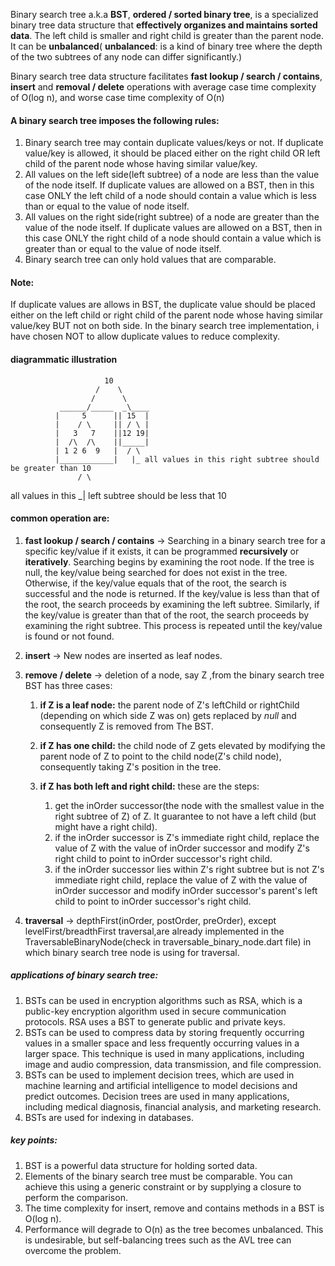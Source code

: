  Binary search tree a.k.a **BST**, **ordered / sorted binary tree**, is a specialized binary tree data structure that **effectively organizes and maintains sorted data**. The left child is smaller and right child is greater than the parent node.  It can be **unbalanced**( **unbalanced**: is a kind of binary tree where the depth of the two subtrees of any node can differ significantly.)
 
 Binary search tree data structure facilitates **fast lookup / search / contains**, **insert** and **removal / delete** operations with average case time complexity of O(log n), and worse case time complexity of O(n)


 #### A binary search tree imposes the following rules:
 1. Binary search tree may contain duplicate values/keys or not. If duplicate value/key is allowed, it should be placed either on the right child OR left child of the parent node whose having similar value/key.
 2. All values on the left side(left subtree) of a node are less than the value of the node itself. If duplicate values are allowed on a BST, then in this case ONLY the left child of a node should contain a value which is less than or equal to the value of node itself.
 3. All values on the right side(right subtree) of a node are greater than the value of the node itself. If duplicate values are allowed on a BST, then in this case ONLY the right child of a node should contain a value which is greater than or equal to the value of node itself.
 4. Binary search tree can only hold values that are comparable.

#### Note:
If duplicate values are allows in BST, the duplicate value should be placed either on the left child or right child of the parent node whose having similar value/key BUT not on both side.
In the binary search tree implementation, i have chosen NOT to allow duplicate values to reduce complexity.

#### diagrammatic illustration
                         10
                       /    \
                      /      \
               ______/_____  _\____
              |     5      || 15  |
              |    / \     || / \ |
              |   3   7    ||12 19|
              |  /\  /\    ||_____|  
              | 1 2 6  9   |  / \
              |____________|   |_ all values in this right subtree should be greater than 10
                   / \
all values in this _|
left subtree should be less that 10


#### common operation are:
1. **fast lookup / search / contains** -> Searching in a binary search tree for a specific key/value  if it exists, it can be programmed **recursively** or **iteratively**. Searching begins by examining the root node. If the tree is null, the key/value being searched for does not exist in the tree. Otherwise, if the key/value equals that of the root, the search is successful and the node is returned. If the key/value is less than that of the root, the search proceeds by examining the left subtree. Similarly, if the key/value is greater than that of the root, the search proceeds by examining the right subtree. This process is repeated until the key/value is found or not found.
   
2. **insert** -> New nodes are inserted as leaf nodes.
   
3. **remove / delete** -> deletion of a node, say Z ,from the binary search tree BST has three cases:
   1. **if Z is a leaf node:** the parent node of Z's leftChild or rightChild (depending on which side Z was on) gets replaced by *null* and consequently Z is removed from The BST.
   
   2. **if Z has one child:** the child node of Z gets elevated by modifying the parent node of Z to point to the child node(Z's child node), consequently taking Z's position in the tree.
   

   3. **if Z has both left and right child:** these are the steps:
      1. get the inOrder successor(the node with the smallest value in the right subtree of Z) of Z. It guarantee to not have a left child (but might have a right child).
      2. if the inOrder successor is Z's immediate right child, replace the value of Z with the value of inOrder successor and modify Z's right child to point to inOrder successor's right child.
      3. if the inOrder successor lies within Z's right subtree but is not Z's immediate right child, replace the value of Z with the value of inOrder successor and modify inOrder successor's parent's left child to point to inOrder successor's right child.

4. **traversal** -> depthFirst(inOrder, postOrder, preOrder), except levelFirst/breadthFirst traversal,are already implemented in the TraversableBinaryNode(check in traversable_binary_node.dart file) in which binary search tree node is using for traversal.
   

##### applications of binary search tree:
1. BSTs can be used in encryption algorithms such as RSA, which is a public-key encryption algorithm used in secure communication protocols. RSA uses a BST to generate public and private keys.
2. BSTs can be used to compress data by storing frequently occurring values in a smaller space and less frequently occurring values in a larger space. This technique is used in many applications, including image and audio compression, data transmission, and file compression.
3. BSTs can be used to implement decision trees, which are used in machine learning and artificial intelligence to model decisions and predict outcomes. Decision trees are used in many applications, including medical diagnosis, financial analysis, and marketing research.
4. BSTs are used for indexing in databases.


##### key points:
1. BST is a powerful data structure for holding sorted data.
2. Elements of the binary search tree must be comparable. You can achieve this using a generic constraint or by supplying a closure to perform the comparison.
3. The time complexity for insert, remove and contains methods in a BST is O(log n).
4. Performance will degrade to O(n) as the tree becomes unbalanced. This is undesirable, but self-balancing trees such as the AVL tree can overcome the problem.


